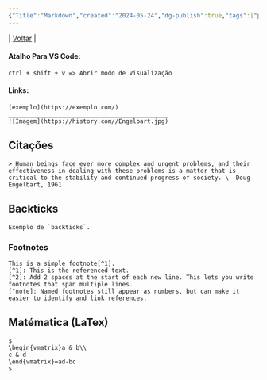 ```yaml
---
{"Title":"Markdown","created":"2024-05-24","dg-publish":true,"tags":["pessoal/estudos"],"permalink":"/1-minha-vida/markdown/","dgPassFrontmatter":true}
---
```


| [Voltar](index) |
#### Atalho Para VS Code:
```
ctrl + shift + v => Abrir modo de Visualização
```
#### Links:
```
[exemplo](https://exemplo.com/)
_____________________________________________
![Imagem](https://history.com//Engelbart.jpg)
```
## Citações
```
> Human beings face ever more complex and urgent problems, and their effectiveness in dealing with these problems is a matter that is critical to the stability and continued progress of society. \- Doug Engelbart, 1961
```
## Backticks 
```
Exemplo de `backticks`.
```
### Footnotes
```
This is a simple footnote[^1]. 
[^1]: This is the referenced text. 
[^2]: Add 2 spaces at the start of each new line. This lets you write footnotes that span multiple lines. 
[^note]: Named footnotes still appear as numbers, but can make it easier to identify and link references.
```
## Matématica (LaTex)
```
$ 
\begin{vmatrix}a & b\\
c & d 
\end{vmatrix}=ad-bc 
$
```
